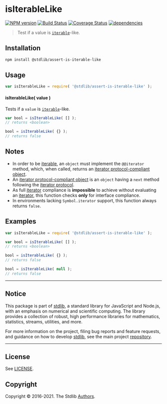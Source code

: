 <!--

@license Apache-2.0

Copyright (c) 2018 The Stdlib Authors.

Licensed under the Apache License, Version 2.0 (the "License");
you may not use this file except in compliance with the License.
You may obtain a copy of the License at

   http://www.apache.org/licenses/LICENSE-2.0

Unless required by applicable law or agreed to in writing, software
distributed under the License is distributed on an "AS IS" BASIS,
WITHOUT WARRANTIES OR CONDITIONS OF ANY KIND, either express or implied.
See the License for the specific language governing permissions and
limitations under the License.

-->

# isIterableLike

[![NPM version][npm-image]][npm-url] [![Build Status][test-image]][test-url] [![Coverage Status][coverage-image]][coverage-url] [![dependencies][dependencies-image]][dependencies-url]

> Test if a value is [`iterable`][mdn-iterable-protocol]-like.

<section class="installation">

## Installation

```bash
npm install @stdlib/assert-is-iterable-like
```

</section>

<section class="usage">

## Usage

```javascript
var isIterableLike = require( '@stdlib/assert-is-iterable-like' );
```

#### isIterableLike( value )

Tests if a `value` is [`iterable`][mdn-iterator-protocol]-like.

```javascript
var bool = isIterableLike( [] );
// returns <boolean>

bool = isIterableLike( {} );
// returns false
```

</section>

<!-- /.usage -->

<section class="notes">

## Notes

-   In order to be [iterable][mdn-iterable-protocol], an `object` must implement the `@@iterator` method, which, when called, returns an [iterator protocol-compliant object][mdn-iterator-protocol].
-   An [iterator protocol-compliant object][mdn-iterator-protocol] is an `object` having a `next` method following the [iterator protocol][mdn-iterator-protocol].
-   As full [iterator][mdn-iterator-protocol] compliance is **impossible** to achieve without evaluating an [iterator][mdn-iterator-protocol], this function checks **only** for interface compliance.
-   In environments lacking `Symbol.iterator` support, this function always returns `false`.

</section>

<!-- /.notes -->

<section class="examples">

## Examples

<!-- eslint no-undef: "error" -->

```javascript
var isIterableLike = require( '@stdlib/assert-is-iterable-like' );

var bool = isIterableLike( [] );
// returns <boolean>

bool = isIterableLike( {} );
// returns false

bool = isIterableLike( null );
// returns false
```

</section>

<!-- /.examples -->


<section class="main-repo" >

* * *

## Notice

This package is part of [stdlib][stdlib], a standard library for JavaScript and Node.js, with an emphasis on numerical and scientific computing. The library provides a collection of robust, high performance libraries for mathematics, statistics, streams, utilities, and more.

For more information on the project, filing bug reports and feature requests, and guidance on how to develop [stdlib][stdlib], see the main project [repository][stdlib].

---

## License

See [LICENSE][stdlib-license].


## Copyright

Copyright &copy; 2016-2021. The Stdlib [Authors][stdlib-authors].

</section>

<!-- /.stdlib -->

<!-- Section for all links. Make sure to keep an empty line after the `section` element and another before the `/section` close. -->

<section class="links">

[npm-image]: http://img.shields.io/npm/v/@stdlib/assert-is-iterable-like.svg
[npm-url]: https://npmjs.org/package/@stdlib/assert-is-iterable-like

[test-image]: https://github.com/stdlib-js/assert-is-iterable-like/actions/workflows/test.yml/badge.svg
[test-url]: https://github.com/stdlib-js/assert-is-iterable-like/actions/workflows/test.yml

[coverage-image]: https://img.shields.io/codecov/c/github/stdlib-js/assert-is-iterable-like/main.svg
[coverage-url]: https://codecov.io/github/stdlib-js/assert-is-iterable-like?branch=main

[dependencies-image]: https://img.shields.io/david/stdlib-js/assert-is-iterable-like
[dependencies-url]: https://david-dm.org/stdlib-js/assert-is-iterable-like/main

[stdlib]: https://github.com/stdlib-js/stdlib

[stdlib-authors]: https://github.com/stdlib-js/stdlib/graphs/contributors

[stdlib-license]: https://raw.githubusercontent.com/stdlib-js/assert-is-iterable-like/main/LICENSE

[mdn-iterable-protocol]: https://developer.mozilla.org/en-US/docs/Web/JavaScript/Reference/Iteration_protocols#The_iterable_protocol

[mdn-iterator-protocol]: https://developer.mozilla.org/en-US/docs/Web/JavaScript/Reference/Iteration_protocols#The_iterator_protocol

</section>

<!-- /.links -->
